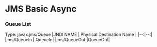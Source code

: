 # JMS Basic Async

### Queue List

Type: javax.jms/Queue
|JNDI NAME   |  Physical Destination Name |
|--:|--:|
|jms/QueueIn   |   QueueIn|
|jms/QueueOut   |QueueOut|
